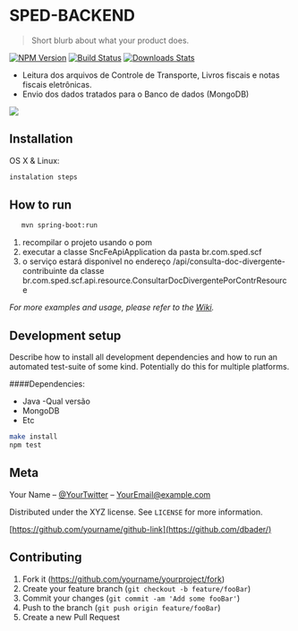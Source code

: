 # SPED-BACKEND
> Short blurb about what your product does.

[![NPM Version][npm-image]][npm-url]
[![Build Status][travis-image]][travis-url]
[![Downloads Stats][npm-downloads]][npm-url]

- Leitura dos arquivos de Controle de Transporte, Livros fiscais e notas fiscais eletrônicas.
- Envio dos dados tratados para o Banco de dados (MongoDB) 

![](header.png)

## Installation

OS X & Linux:

```sh
instalation steps
```


## How to run

```sh
   mvn spring-boot:run 
```

1. recompilar o projeto usando o pom
2. executar  a classe SncFeApiApplication da pasta br.com.sped.scf
3. o serviço estará disponivel no endereço  /api/consulta-doc-divergente-contribuinte da classe 
   br.com.sped.scf.api.resource.ConsultarDocDivergentePorContrResource



_For more examples and usage, please refer to the [Wiki][wiki]._

## Development setup

Describe how to install all development dependencies and how to run an automated test-suite of some kind. Potentially do this for multiple platforms.

####Dependencies:
* Java -Qual versão
* MongoDB
* Etc

```sh
make install
npm test
```

## Meta

Your Name – [@YourTwitter](https://twitter.com/dbader_org) – YourEmail@example.com

Distributed under the XYZ license. See ``LICENSE`` for more information.

[https://github.com/yourname/github-link](https://github.com/dbader/)

## Contributing

1. Fork it (<https://github.com/yourname/yourproject/fork>)
2. Create your feature branch (`git checkout -b feature/fooBar`)
3. Commit your changes (`git commit -am 'Add some fooBar'`)
4. Push to the branch (`git push origin feature/fooBar`)
5. Create a new Pull Request

<!-- Markdown link & img dfn's -->
[npm-image]: https://img.shields.io/npm/v/datadog-metrics.svg?style=flat-square
[npm-url]: https://npmjs.org/package/datadog-metrics
[npm-downloads]: https://img.shields.io/npm/dm/datadog-metrics.svg?style=flat-square
[travis-image]: https://img.shields.io/travis/dbader/node-datadog-metrics/master.svg?style=flat-square
[travis-url]: https://travis-ci.org/dbader/node-datadog-metrics
[wiki]: https://github.com/yourname/yourproject/wiki